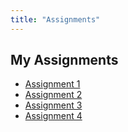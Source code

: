 ```yaml
---
title: "Assignments"
---
```


## My Assignments

- [Assignment 1](assignment1.pdf)
- [Assignment 2](assignment2.pdf)
- [Assignment 3](assignment3.pdf)
- [Assignment 4](assignment4.pdf)
